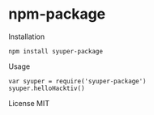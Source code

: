 # npm-package
Installation

```
npm install syuper-package
```

Usage

```
var syuper = require('syuper-package')
syuper.helloHacktiv()
```

License
MIT
